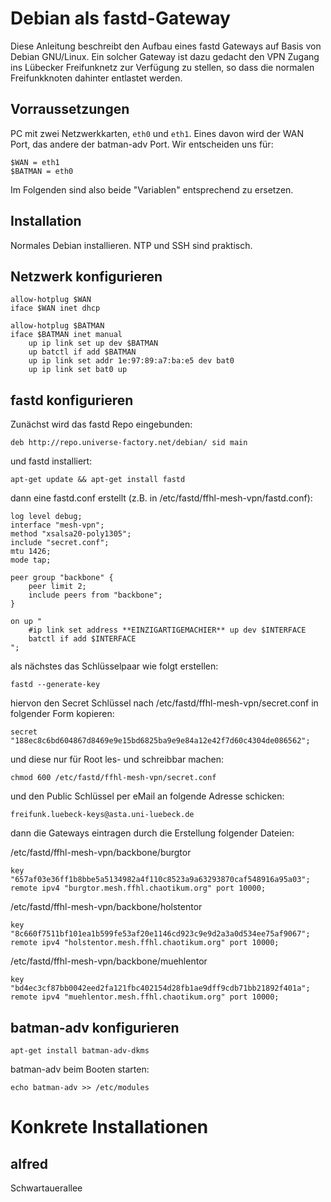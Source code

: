 # Debian als fastd-Gateway

Diese Anleitung beschreibt den Aufbau eines fastd Gateways auf Basis von Debian GNU/Linux. Ein solcher Gateway ist dazu gedacht den VPN Zugang ins Lübecker Freifunknetz zur Verfügung zu stellen, so dass die normalen Freifunkknoten dahinter entlastet werden.

## Vorraussetzungen

PC mit zwei Netzwerkkarten, `eth0` und `eth1`. Eines davon wird der WAN Port, das andere der batman-adv Port. Wir entscheiden uns für:

    $WAN = eth1
    $BATMAN = eth0

Im Folgenden sind also beide "Variablen" entsprechend zu ersetzen.

## Installation

Normales Debian installieren. NTP und SSH sind praktisch.

## Netzwerk konfigurieren

    allow-hotplug $WAN
    iface $WAN inet dhcp
    
    allow-hotplug $BATMAN
    iface $BATMAN inet manual
    	up ip link set up dev $BATMAN
    	up batctl if add $BATMAN
    	up ip link set addr 1e:97:89:a7:ba:e5 dev bat0
    	up ip link set bat0 up


## fastd konfigurieren

Zunächst wird das fastd Repo eingebunden:

    deb http://repo.universe-factory.net/debian/ sid main
    
und fastd installiert:

    apt-get update && apt-get install fastd

dann eine fastd.conf erstellt (z.B. in /etc/fastd/ffhl-mesh-vpn/fastd.conf):

    log level debug;
    interface "mesh-vpn";
    method "xsalsa20-poly1305";
    include "secret.conf";
    mtu 1426;
    mode tap;
    
    peer group "backbone" {
    	peer limit 2;
    	include peers from "backbone";
    }

    on up "
    	#ip link set address **EINZIGARTIGEMACHIER** up dev $INTERFACE
    	batctl if add $INTERFACE
    ";

als nächstes das Schlüsselpaar wie folgt erstellen:

    fastd --generate-key

hiervon den Secret Schlüssel nach /etc/fastd/ffhl-mesh-vpn/secret.conf in folgender
Form kopieren:

    secret "188ec8c6bd604867d8469e9e15bd6825ba9e9e84a12e42f7d60c4304de086562";

und diese nur für Root les- und schreibbar machen:

    chmod 600 /etc/fastd/ffhl-mesh-vpn/secret.conf

und den Public Schlüssel per eMail an folgende Adresse schicken:

    freifunk.luebeck-keys@asta.uni-luebeck.de

dann die Gateways eintragen durch die Erstellung folgender Dateien:

/etc/fastd/ffhl-mesh-vpn/backbone/burgtor

    key "657af03e36ff1b8bbe5a5134982a4f110c8523a9a63293870caf548916a95a03";
    remote ipv4 "burgtor.mesh.ffhl.chaotikum.org" port 10000;

/etc/fastd/ffhl-mesh-vpn/backbone/holstentor

    key "8c660f7511bf101ea1b599fe53af20e1146cd923c9e9d2a3a0d534ee75af9067";
    remote ipv4 "holstentor.mesh.ffhl.chaotikum.org" port 10000;

/etc/fastd/ffhl-mesh-vpn/backbone/muehlentor

    key "bd4ec3cf87bb0042eed2fa121fbc402154d28fb1ae9dff9cdb71bb21892f401a";
    remote ipv4 "muehlentor.mesh.ffhl.chaotikum.org" port 10000;

## batman-adv konfigurieren

    apt-get install batman-adv-dkms

batman-adv beim Booten starten:

    echo batman-adv >> /etc/modules

# Konkrete Installationen

## alfred

Schwartauerallee
